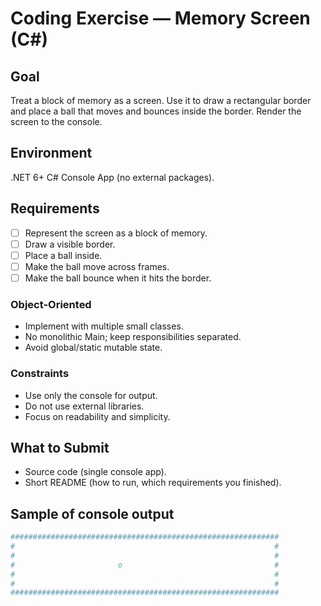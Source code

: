 # Coding Exercise — Memory Screen (C#)

## Goal

Treat a block of memory as a screen. 
Use it to draw a rectangular border and place a ball that moves and bounces inside the border. 
Render the screen to the console.

## Environment 

.NET 6+ C# Console App (no external packages).

## Requirements

- [ ] Represent the screen as a block of memory.
- [ ] Draw a visible border.
- [ ] Place a ball inside.
- [ ] Make the ball move across frames.
- [ ] Make the ball bounce when it hits the border.

### Object-Oriented

- Implement with multiple small classes.
- No monolithic Main; keep responsibilities separated.
- Avoid global/static mutable state.

### Constraints

- Use only the console for output.
- Do not use external libraries.
- Focus on readability and simplicity.

## What to Submit

- Source code (single console app).
- Short README (how to run, which requirements you finished).

## Sample of console output

```bash
############################################################
#                                                          #
#                                                          #
#                       o                                  #
#                                                          #
#                                                          #
############################################################
```